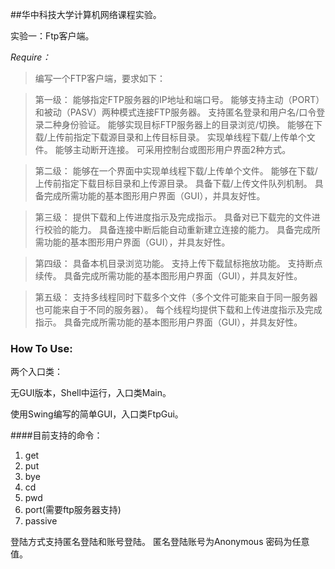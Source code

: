 ##华中科技大学计算机网络课程实验。

实验一：Ftp客户端。

*Require：*
>编写一个FTP客户端，要求如下：

>第一级：
能够指定FTP服务器的IP地址和端口号。
>能够支持主动（PORT）和被动（PASV）两种模式连接FTP服务器。
支持匿名登录和用户名/口令登录二种身份验证。
能够实现目标FTP服务器上的目录浏览/切换。
能够在下载/上传前指定下载源目录和上传目标目录。
实现单线程下载/上传单个文件。
能够主动断开连接。
可采用控制台或图形用户界面2种方式。

>第二级：
 能够在一个界面中实现单线程下载/上传单个文件。
能够在下载/上传前指定下载目标目录和上传源目录。
具备下载/上传文件队列机制。
具备完成所需功能的基本图形用户界面（GUI），并具友好性。

>第三级：
提供下载和上传进度指示及完成指示。
具备对已下载完的文件进行校验的能力。
具备连接中断后能自动重新建立连接的能力。
具备完成所需功能的基本图形用户界面（GUI），并具友好性。

>第四级：
具备本机目录浏览功能。
支持上传下载鼠标拖放功能。
支持断点续传。
具备完成所需功能的基本图形用户界面（GUI），并具友好性。

>第五级：
支持多线程同时下载多个文件（多个文件可能来自于同一服务器也可能来自于不同的服务器）。
每个线程均提供下载和上传进度指示及完成指示。
具备完成所需功能的基本图形用户界面（GUI），并具友好性。


### How To Use:
两个入口类：

无GUI版本，Shell中运行，入口类Main。

使用Swing编写的简单GUI，入口类FtpGui。

####目前支持的命令：
1. get 
2. put
3. bye
4. cd
5. pwd
6. port(需要ftp服务器支持)
7. passive

登陆方式支持匿名登陆和账号登陆。
匿名登陆账号为Anonymous 密码为任意值。




